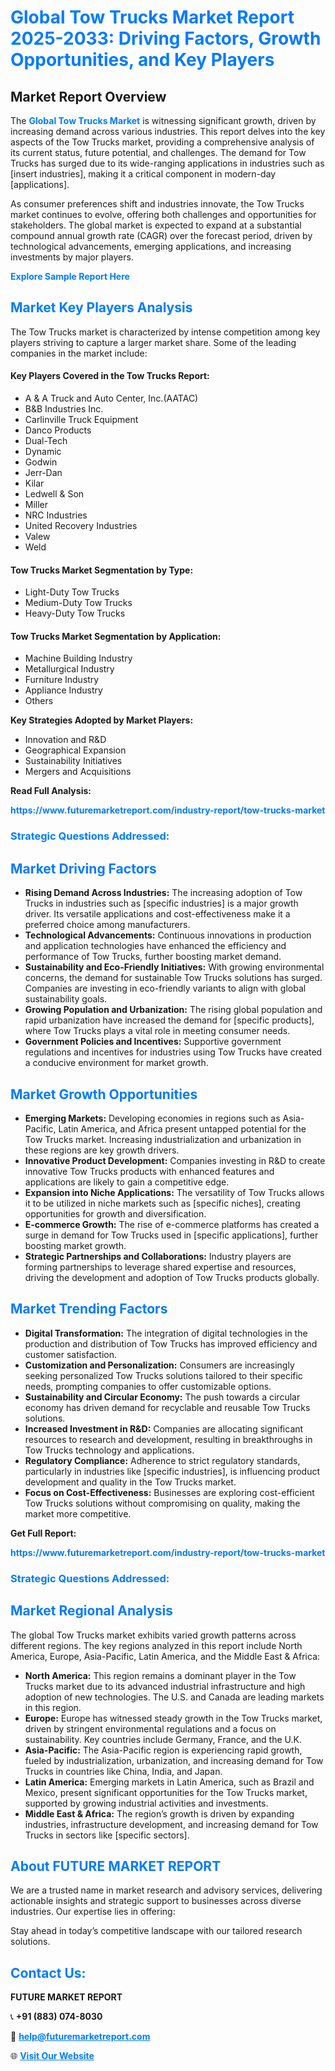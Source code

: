<h1 style="color: #007BFF;">Global Tow Trucks Market Report 2025-2033: Driving Factors, Growth Opportunities, and Key Players</h1>

<section id="overview">
<h2>Market Report Overview</h2>
<p>The <a href="https://www.futuremarketreport.com/industry-report/tow-trucks-market" style="color: #007BFF; text-decoration: none;"><strong>Global Tow Trucks Market</strong></a> is witnessing significant growth, driven by increasing demand across various industries. This report delves into the key aspects of the Tow Trucks market, providing a comprehensive analysis of its current status, future potential, and challenges. The demand for Tow Trucks has surged due to its wide-ranging applications in industries such as [insert industries], making it a critical component in modern-day [applications].</p>
<p>As consumer preferences shift and industries innovate, the Tow Trucks market continues to evolve, offering both challenges and opportunities for stakeholders. The global market is expected to expand at a substantial compound annual growth rate (CAGR) over the forecast period, driven by technological advancements, emerging applications, and increasing investments by major players.</p>
</section>

<section id="overview">
<p><a href="https://www.futuremarketreport.com/request-sample/reportId=107626" style="color: #007BFF; text-decoration: none;"><strong>Explore Sample Report Here</strong></a></p>
</section>

<section id="key-players">
<h2 style="color: #007BFF;">Market Key Players Analysis</h2>
<p>The Tow Trucks market is characterized by intense competition among key players striving to capture a larger market share. Some of the leading companies in the market include:</p>
<h4>Key Players Covered in the Tow Trucks Report:</h4>
<ul><li>A &amp; A Truck and Auto Center, Inc.(AATAC)</li><li>B&amp;B Industries Inc.</li><li>Carlinville Truck Equipment</li><li>Danco Products</li><li>Dual-Tech</li><li>Dynamic</li><li>Godwin</li><li>Jerr-Dan</li><li>Kilar</li><li>Ledwell &amp; Son</li><li>Miller</li><li>NRC Industries</li><li>United Recovery Industries</li><li>Valew</li><li>Weld</li></ul>
<h4>Tow Trucks Market Segmentation by Type:</h4>
<ul><li>Light-Duty Tow Trucks</li><li>Medium-Duty Tow Trucks</li><li>Heavy-Duty Tow Trucks</li></ul>

<h4>Tow Trucks Market Segmentation by Application:</h4>
<ul><li>Machine Building Industry</li><li>Metallurgical Industry</li><li>Furniture Industry</li><li>Appliance Industry</li><li>Others</li></ul>
<p><strong>Key Strategies Adopted by Market Players:</strong></p>
<ul>
<li>Innovation and R&D</li>
<li>Geographical Expansion</li>
<li>Sustainability Initiatives</li>
<li>Mergers and Acquisitions</li>
</ul>
</section>

<section>
<p><strong>Read Full Analysis: </strong></p><a href="https://www.futuremarketreport.com/industry-report/tow-trucks-market" style="color: #007BFF; text-decoration: none;"><strong>https://www.futuremarketreport.com/industry-report/tow-trucks-market</strong></a>
<h3 style="color: #007BFF;">Strategic Questions Addressed:</h3>
</section>

<section id="driving-factors">
<h2 style="color: #007BFF;">Market Driving Factors</h2>
<ul>
<li><strong>Rising Demand Across Industries:</strong> The increasing adoption of Tow Trucks in industries such as [specific industries] is a major growth driver. Its versatile applications and cost-effectiveness make it a preferred choice among manufacturers.</li>
<li><strong>Technological Advancements:</strong> Continuous innovations in production and application technologies have enhanced the efficiency and performance of Tow Trucks, further boosting market demand.</li>
<li><strong>Sustainability and Eco-Friendly Initiatives:</strong> With growing environmental concerns, the demand for sustainable Tow Trucks solutions has surged. Companies are investing in eco-friendly variants to align with global sustainability goals.</li>
<li><strong>Growing Population and Urbanization:</strong> The rising global population and rapid urbanization have increased the demand for [specific products], where Tow Trucks plays a vital role in meeting consumer needs.</li>
<li><strong>Government Policies and Incentives:</strong> Supportive government regulations and incentives for industries using Tow Trucks have created a conducive environment for market growth.</li>
</ul>
</section>

<section id="growth-opportunities">
<h2 style="color: #007BFF;">Market Growth Opportunities</h2>
<ul>
<li><strong>Emerging Markets:</strong> Developing economies in regions such as Asia-Pacific, Latin America, and Africa present untapped potential for the Tow Trucks market. Increasing industrialization and urbanization in these regions are key growth drivers.</li>
<li><strong>Innovative Product Development:</strong> Companies investing in R&D to create innovative Tow Trucks products with enhanced features and applications are likely to gain a competitive edge.</li>
<li><strong>Expansion into Niche Applications:</strong> The versatility of Tow Trucks allows it to be utilized in niche markets such as [specific niches], creating opportunities for growth and diversification.</li>
<li><strong>E-commerce Growth:</strong> The rise of e-commerce platforms has created a surge in demand for Tow Trucks used in [specific applications], further boosting market growth.</li>
<li><strong>Strategic Partnerships and Collaborations:</strong> Industry players are forming partnerships to leverage shared expertise and resources, driving the development and adoption of Tow Trucks products globally.</li>
</ul>
</section>

<section id="trending-factors">
<h2 style="color: #007BFF;">Market Trending Factors</h2>
<ul>
<li><strong>Digital Transformation:</strong> The integration of digital technologies in the production and distribution of Tow Trucks has improved efficiency and customer satisfaction.</li>
<li><strong>Customization and Personalization:</strong> Consumers are increasingly seeking personalized Tow Trucks solutions tailored to their specific needs, prompting companies to offer customizable options.</li>
<li><strong>Sustainability and Circular Economy:</strong> The push towards a circular economy has driven demand for recyclable and reusable Tow Trucks solutions.</li>
<li><strong>Increased Investment in R&D:</strong> Companies are allocating significant resources to research and development, resulting in breakthroughs in Tow Trucks technology and applications.</li>
<li><strong>Regulatory Compliance:</strong> Adherence to strict regulatory standards, particularly in industries like [specific industries], is influencing product development and quality in the Tow Trucks market.</li>
<li><strong>Focus on Cost-Effectiveness:</strong> Businesses are exploring cost-efficient Tow Trucks solutions without compromising on quality, making the market more competitive.</li>
</ul>
</section>

<section>
<p><strong>Get Full Report: </strong></p><a href="https://www.futuremarketreport.com/industry-report/tow-trucks-market" style="color: #007BFF; text-decoration: none;"><strong>https://www.futuremarketreport.com/industry-report/tow-trucks-market</strong></a>
<h3 style="color: #007BFF;">Strategic Questions Addressed:</h3>
</section>


<section id="regional-analysis">
<h2 style="color: #007BFF;">Market Regional Analysis</h2>
<p>The global Tow Trucks market exhibits varied growth patterns across different regions. The key regions analyzed in this report include North America, Europe, Asia-Pacific, Latin America, and the Middle East & Africa:</p>
<ul>
<li><strong>North America:</strong> This region remains a dominant player in the Tow Trucks market due to its advanced industrial infrastructure and high adoption of new technologies. The U.S. and Canada are leading markets in this region.</li>
<li><strong>Europe:</strong> Europe has witnessed steady growth in the Tow Trucks market, driven by stringent environmental regulations and a focus on sustainability. Key countries include Germany, France, and the U.K.</li>
<li><strong>Asia-Pacific:</strong> The Asia-Pacific region is experiencing rapid growth, fueled by industrialization, urbanization, and increasing demand for Tow Trucks in countries like China, India, and Japan.</li>
<li><strong>Latin America:</strong> Emerging markets in Latin America, such as Brazil and Mexico, present significant opportunities for the Tow Trucks market, supported by growing industrial activities and investments.</li>
<li><strong>Middle East & Africa:</strong> The region’s growth is driven by expanding industries, infrastructure development, and increasing demand for Tow Trucks in sectors like [specific sectors].</li>
</ul>
</section>

<footer>
<h2 style="color: #007BFF;">About FUTURE MARKET REPORT</h2>
<p>We are a trusted name in market research and advisory services, delivering actionable insights and strategic support to businesses across diverse industries. Our expertise lies in offering:</p>

<p>Stay ahead in today’s competitive landscape with our tailored research solutions.</p>

<h2 style="color: #007BFF;">Contact Us:</h2>
<p><strong>FUTURE MARKET REPORT</strong></p>
<p>📞 <strong>+91 (883) 074-8030</strong></p>
<p>📧 <strong><a href="mailto:help@futuremarketreport.com" style="color: #007BFF;">help@futuremarketreport.com</a></strong></p>
<p>🌐 <strong><a href="https://www.futuremarketreport.com/" style="color: #007BFF;">Visit Our Website</a></strong></p>
</footer>
